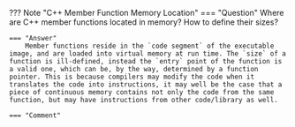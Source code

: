 ??? Note "C++ Member Function Memory Location"
    === "Question"
        Where are C++ member functions located in memory? How to define their sizes?

    === "Answer"
        Member functions reside in the `code segment` of the executable image, and are loaded into virtual memory at run time. The `size` of a function is ill-defined, instead the `entry` point of the function is a valid one, which can be, by the way, determined by a function pointer. This is because compilers may modify the code when it translates the code into instructions, it may well be the case that a piece of continuous memory contains not only the code from the same function, but may have instructions from other code/library as well.

    === "Comment"